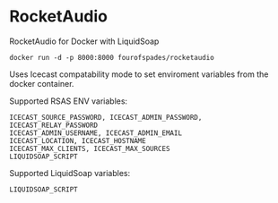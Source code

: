 # RocketAudio
RocketAudio for Docker with LiquidSoap
```
docker run -d -p 8000:8000 fourofspades/rocketaudio
```

Uses Icecast compatability mode to set enviroment variables from the docker container.

Supported RSAS ENV variables:

```
ICECAST_SOURCE_PASSWORD, ICECAST_ADMIN_PASSWORD, ICECAST_RELAY_PASSWORD
ICECAST_ADMIN_USERNAME, ICECAST_ADMIN_EMAIL
ICECAST_LOCATION, ICECAST_HOSTNAME
ICECAST_MAX_CLIENTS, ICECAST_MAX_SOURCES
LIQUIDSOAP_SCRIPT
```

Supported LiquidSoap variables:

```
LIQUIDSOAP_SCRIPT
```
